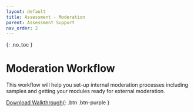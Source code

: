 ```yaml
---
layout: default
title: Assessment - Moderation
parent: Assessment Support
nav_order: 2
---
```


{: .no_toc }

# Moderation Workflow
This workflow will help you set-up internal moderation processes including samples and getting your modules ready for external moderation.

[Download Walkthrough](https://ssu-my.sharepoint.com/:w:/g/personal/martin_reid_solent_ac_uk/ESCfEV0Iia1FuEIJmBE23FsB12bpN2EwPr4TNn80By8FFw?e=hkdtyM){: .btn .btn-purple } 